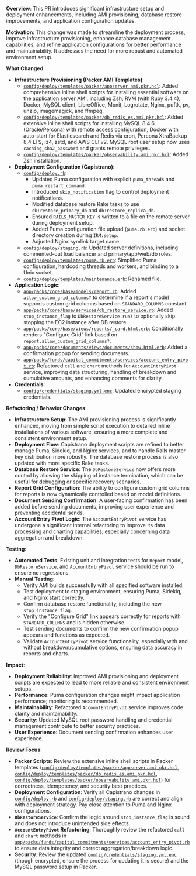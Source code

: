 **Overview**:
This PR introduces significant infrastructure setup and deployment enhancements, including AMI provisioning, database restore improvements, and application configuration updates.

**Motivation**:
This change was made to streamline the deployment process, improve infrastructure provisioning, enhance database management capabilities, and refine application configurations for better performance and maintainability. It addresses the need for more robust and automated environment setup.

**What Changed**:
*   **Infrastructure Provisioning (Packer AMI Templates)**:
    *   [`config/deploy/templates/packer/appserver.ami.pkr.hcl`](config/deploy/templates/packer/appserver.ami.pkr.hcl): Added comprehensive inline shell scripts for installing essential software on the application server AMI, including Zsh, RVM (with Ruby 3.4.4), Docker, MySQL client, LibreOffice, Monit, Logrotate, Nginx, pdftk, pv, unzip, imagemagick, and ffmpeg.
    *   [`config/deploy/templates/packer/db_redis_es.ami.pkr.hcl`](config/deploy/templates/packer/db_redis_es.ami.pkr.hcl): Added extensive inline shell scripts for installing MySQL 8.4.6 (Oracle/Percona) with remote access configuration, Docker with auto-start for Elasticsearch and Redis via cron, Percona XtraBackup 8.4 LTS, lz4, zstd, and AWS CLI v2. MySQL root user setup now uses `caching_sha2_password` and grants remote privileges.
    *   [`config/deploy/templates/packer/observability.ami.pkr.hcl`](config/deploy/templates/packer/observability.ami.pkr.hcl): Added Zsh installation.
*   **Deployment Configuration (Capistrano)**:
    *   [`config/deploy.rb`](config/deploy.rb):
        *   Updated Puma configuration with explicit `puma_threads` and `puma_restart_command`.
        *   Introduced `skip_notification` flag to control deployment notifications.
        *   Modified database restore Rake tasks to use `db:restore_primary_db` and `db:restore_replica_db`.
        *   Ensured `RAILS_MASTER_KEY` is written to a file on the remote server during deployment setup.
        *   Added Puma configuration file upload (`puma.rb.erb`) and socket directory creation during `IRM:setup`.
        *   Adjusted Nginx symlink target name.
    *   [`config/deploy/staging.rb`](config/deploy/staging.rb): Updated server definitions, including commented-out load balancer and primary/app/web/db roles.
    *   [`config/deploy/templates/puma.rb.erb`](config/deploy/templates/puma.rb.erb): Simplified Puma configuration, hardcoding threads and workers, and binding to a Unix socket.
    *   [`config/deploy/templates/maintenance.erb`](config/deploy/templates/maintenance.erb): Renamed file.
*   **Application Logic**:
    *   [`app/packs/core/base/models/report.rb`](app/packs/core/base/models/report.rb): Added `allow_custom_grid_columns?` to determine if a report's model supports custom grid columns based on `STANDARD_COLUMNS` constant.
    *   [`app/packs/core/base/services/db_restore_service.rb`](app/packs/core/base/services/db_restore_service.rb): Added `stop_instance_flag` to `DbRestoreService.run!` to optionally skip stopping the EC2 instance after DB restore.
    *   [`app/packs/core/base/views/reports/_card.html.erb`](app/packs/core/base/views/reports/_card.html.erb): Conditionally renders "Configure Grid" link based on `report.allow_custom_grid_columns?`.
    *   [`app/packs/core/documents/views/documents/show.html.erb`](app/packs/core/documents/views/documents/show.html.erb): Added a confirmation popup for sending documents.
    *   [`app/packs/funds/capital_commitments/services/account_entry_pivot.rb`](app/packs/funds/capital_commitments/services/account_entry_pivot.rb): Refactored `call` and `chart` methods for `AccountEntryPivot` service, improving data structuring, handling of breakdown and cumulative amounts, and enhancing comments for clarity.
*   **Credentials**:
    *   [`config/credentials/staging.yml.enc`](config/credentials/staging.yml.enc): Updated encrypted staging credentials.

**Refactoring / Behavior Changes**:
*   **Infrastructure Setup**: The AMI provisioning process is significantly enhanced, moving from simple script execution to detailed inline installations of various software, ensuring a more complete and consistent environment setup.
*   **Deployment Flow**: Capistrano deployment scripts are refined to better manage Puma, Sidekiq, and Nginx services, and to handle Rails master key distribution more robustly. The database restore process is also updated with more specific Rake tasks.
*   **Database Restore Service**: The `DbRestoreService` now offers more control by allowing the skipping of instance termination, which can be useful for debugging or specific recovery scenarios.
*   **Report Grid Configuration**: The ability to configure custom grid columns for reports is now dynamically controlled based on model definitions.
*   **Document Sending Confirmation**: A user-facing confirmation has been added before sending documents, improving user experience and preventing accidental sends.
*   **Account Entry Pivot Logic**: The `AccountEntryPivot` service has undergone a significant internal refactoring to improve its data processing and charting capabilities, especially concerning data aggregation and breakdown.

**Testing**:
*   **Automated Tests**: Existing unit and integration tests for `Report` model, `DbRestoreService`, and `AccountEntryPivot` service should be run to ensure no regressions.
*   **Manual Testing**:
    *   Verify AMI builds successfully with all specified software installed.
    *   Test deployment to staging environment, ensuring Puma, Sidekiq, and Nginx start correctly.
    *   Confirm database restore functionality, including the new `stop_instance_flag`.
    *   Verify the "Configure Grid" link appears correctly for reports with `STANDARD_COLUMNS` and is hidden otherwise.
    *   Test sending documents to confirm the new confirmation popup appears and functions as expected.
    *   Validate `AccountEntryPivot` service functionality, especially with and without breakdown/cumulative options, ensuring data accuracy in reports and charts.

**Impact**:
*   **Deployment Reliability**: Improved AMI provisioning and deployment scripts are expected to lead to more reliable and consistent environment setups.
*   **Performance**: Puma configuration changes might impact application performance; monitoring is recommended.
*   **Maintainability**: Refactored `AccountEntryPivot` service improves code clarity and maintainability.
*   **Security**: Updated MySQL root password handling and credential management contribute to better security practices.
*   **User Experience**: Document sending confirmation enhances user experience.

**Review Focus**:
*   **Packer Scripts**: Review the extensive inline shell scripts in Packer templates ([`config/deploy/templates/packer/appserver.ami.pkr.hcl`](config/deploy/templates/packer/appserver.ami.pkr.hcl), [`config/deploy/templates/packer/db_redis_es.ami.pkr.hcl`](config/deploy/templates/packer/db_redis_es.ami.pkr.hcl), [`config/deploy/templates/packer/observability.ami.pkr.hcl`](config/deploy/templates/packer/observability.ami.pkr.hcl)) for correctness, idempotency, and security best practices.
*   **Deployment Configuration**: Verify all Capistrano changes in [`config/deploy.rb`](config/deploy.rb) and [`config/deploy/staging.rb`](config/deploy/staging.rb) are correct and align with deployment strategy. Pay close attention to Puma and Nginx configurations.
*   **`DbRestoreService`**: Confirm the logic around `stop_instance_flag` is sound and does not introduce unintended side effects.
*   **`AccountEntryPivot` Refactoring**: Thoroughly review the refactored `call` and `chart` methods in [`app/packs/funds/capital_commitments/services/account_entry_pivot.rb`](app/packs/funds/capital_commitments/services/account_entry_pivot.rb) to ensure data integrity and correct aggregation/breakdown logic.
*   **Security**: Review the updated [`config/credentials/staging.yml.enc`](config/credentials/staging.yml.enc) (though encrypted, ensure the process for updating it is secure) and the MySQL password setup in Packer.